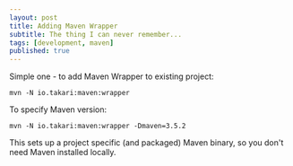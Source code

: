 ```yaml
---
layout: post
title: Adding Maven Wrapper
subtitle: The thing I can never remember...
tags: [development, maven]
published: true
---
```


Simple one - to add Maven Wrapper to existing project:

    mvn -N io.takari:maven:wrapper

To specify Maven version:

    mvn -N io.takari:maven:wrapper -Dmaven=3.5.2

This sets up a project specific (and packaged) Maven binary, so you don't need Maven installed locally.
